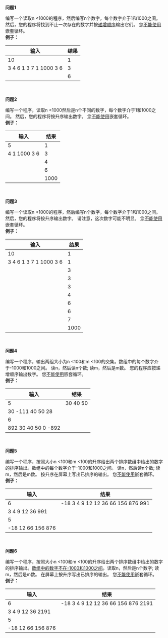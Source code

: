 **问题1**

编写一个读取n <1000的程序，然后编写n个数字，每个数字介于1和1000之间。 然后，您的程序将找到不止一次存在的数字并按<u>递增顺序</u>输出它们。 您<u>不能使用</u>嵌套循环。<br>
**例子：**

输入|结果
-|-
10|1
3 4 6 1 3 7 1 1000 3 6|3
&nbsp;|6

<br>

**问题2**

编写一个程序，读取n <1000然后是n个不同的数字，每个数字介于1和1000之间。 然后，您的程序将按升序输出数字。 您<u>不能使用</u>嵌套循环。<br>
**例子：**

输入|结果
-|-
5|1
4 1 1000 3 6|3
&nbsp;|4
&nbsp;|6
&nbsp;|1000

<br>

**问题3**

编写一个读取n <1000的程序，然后编写n个数字，每个数字介于1和1000之间。 然后，您的程序将按升序输出数字。 请注意，这次数字可能不明显。 您<u>不能使用</u>嵌套循环。<br>
**例子：**

输入|结果
-|-
10|1
3 4 6 1 3 7 1 1000 3 6|1
&nbsp;|3
&nbsp;|3
&nbsp;|3
&nbsp;|4
&nbsp;|6
&nbsp;|6
&nbsp;|7
&nbsp;|1000

<br>

**问题4**

编写一个程序，输出两组大小为n <100和m <100的交集。数组中的每个数字介于-1000和1000之间。 读n，然后读n个数; 读m，然后是m数。 您的程序应按递增顺序输出数字。 您<u>不能使用</u>嵌套循环。<br>
**例子：**

输入|结果
-|-
5|30 40 50
30 -111 40 50 28|
6|
892 30 40 50 0 -892|

<br>

**问题5**

编写一个程序，按照大小n <100和m <100的升序给出两个排序数组中给出的数字的排序输出。数组中的每个数字介于-1000和1000之间。 读n，然后读n个数; 读m，然后是m数。 按升序在屏幕上写出已排序的输出。 您<u>不能使用</u>嵌套循环。<br>
**例子：**

输入|结果
-|-
6|-18 3 4 9 12 12 36 66 156 876 991
3 4 9 12 36 991|
5|
-18 12 66 156 876|

<br>

**问题6**

编写一个程序，按照大小n <100和m <100的升序给出两个排序数组中给出的数字的排序输出。<u>数组中的数字不在-1000和1000之间</u>。读取n，然后是n个数字; 读m，然后是m数。 在屏幕上按升序写出已排序的输出。 您<u>不能使用</u>嵌套循环。<br>
**例子：**

输入|结果
-|-
6|-18 3 4 9 12 12 36 66 156 876 2191
3 4 9 12 36 2191|
5|
-18 12 66 156 876|

